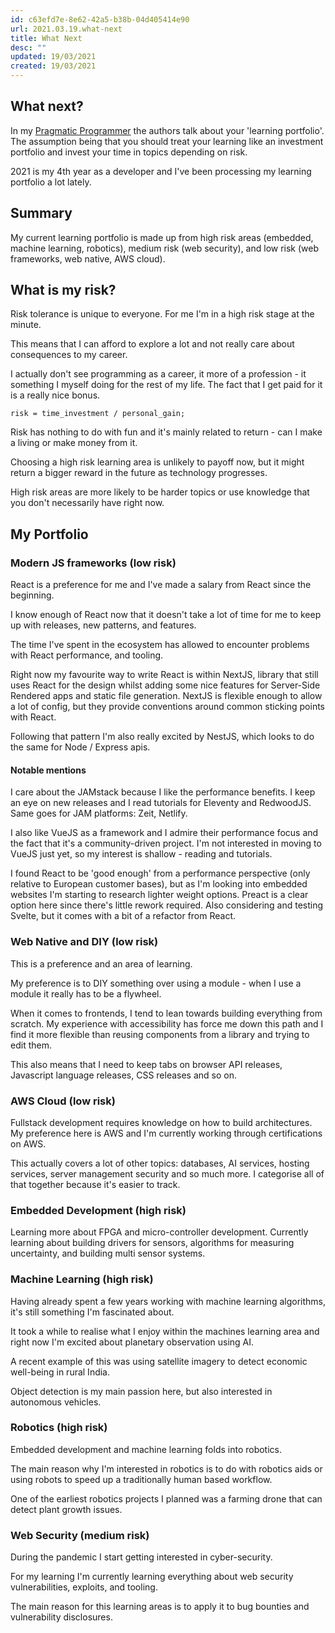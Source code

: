 ```yaml
---
id: c63efd7e-8e62-42a5-b38b-04d405414e90
url: 2021.03.19.what-next
title: What Next
desc: ""
updated: 19/03/2021
created: 19/03/2021
---
```


## What next?

In my [Pragmatic Programmer](https://www.amazon.co.uk/Pragmatic-Programmer-Andrew-Hunt/dp/020161622X) the authors talk about your 'learning portfolio'. The assumption being that you should treat your learning like an investment portfolio and invest your time in topics depending on risk.

2021 is my 4th year as a developer and I've been processing my learning portfolio a lot lately.

## Summary

My current learning portfolio is made up from high risk areas (embedded, machine learning, robotics), medium risk (web security), and low risk (web frameworks, web native, AWS cloud).

## What is my risk?

Risk tolerance is unique to everyone. For me I'm in a high risk stage at the minute.

This means that I can afford to explore a lot and not really care about consequences to my career.

I actually don't see programming as a career, it more of a profession - it something I myself doing for the rest of my life. The fact that I get paid for it is a really nice bonus.

```shell
risk = time_investment / personal_gain;
```

Risk has nothing to do with fun and it's mainly related to return - can I make a living or make money from it.

Choosing a high risk learning area is unlikely to payoff now, but it might return a bigger reward in the future as technology progresses.

High risk areas are more likely to be harder topics or use knowledge that you don't necessarily have right now.

## My Portfolio

### Modern JS frameworks (low risk)

React is a preference for me and I've made a salary from React since the beginning.

I know enough of React now that it doesn't take a lot of time for me to keep up with releases, new patterns, and features.

The time I've spent in the ecosystem has allowed to encounter problems with React performance, and tooling.

Right now my favourite way to write React is within NextJS, library that still uses React for the design whilst adding some nice features for Server-Side Rendered apps and static file generation. NextJS is flexible enough to allow a lot of config, but they provide conventions around common sticking points with React.

Following that pattern I'm also really excited by NestJS, which looks to do the same for Node / Express apis.

#### Notable mentions

I care about the JAMstack because I like the performance benefits. I keep an eye on new releases and I read tutorials for Eleventy and RedwoodJS. Same goes for JAM platforms: Zeit, Netlify.

I also like VueJS as a framework and I admire their performance focus and the fact that it's a community-driven project. I'm not interested in moving to VueJS just yet, so my interest is shallow - reading and tutorials.

I found React to be 'good enough' from a performance perspective (only relative to European customer bases), but as I'm looking into embedded websites I'm starting to research lighter weight options. Preact is a clear option here since there's little rework required. Also considering and testing Svelte, but it comes with a bit of a refactor from React.

### Web Native and DIY (low risk)

This is a preference and an area of learning.

My preference is to DIY something over using a module - when I use a module it really has to be a flywheel.

When it comes to frontends, I tend to lean towards building everything from scratch. My experience with accessibility has force me down this path and I find it more flexible than reusing components from a library and trying to edit them.

This also means that I need to keep tabs on browser API releases, Javascript language releases, CSS releases and so on.

### AWS Cloud (low risk)

Fullstack development requires knowledge on how to build architectures. My preference here is AWS and I'm currently working through certifications on AWS.

This actually covers a lot of other topics: databases, AI services, hosting services, server management security and so much more. I categorise all of that together because it's easier to track.

### Embedded Development (high risk)

Learning more about FPGA and micro-controller development. Currently learning about building drivers for sensors, algorithms for measuring uncertainty, and building multi sensor systems.

### Machine Learning (high risk)

Having already spent a few years working with machine learning algorithms, it's still something I'm fascinated about.

It took a while to realise what I enjoy within the machines learning area and right now I'm excited about planetary observation using AI.

A recent example of this was using satellite imagery to detect economic well-being in rural India.

Object detection is my main passion here, but also interested in autonomous vehicles.

### Robotics (high risk)

Embedded development and machine learning folds into robotics.

The main reason why I'm interested in robotics is to do with robotics aids or using robots to speed up a traditionally human based workflow.

One of the earliest robotics projects I planned was a farming drone that can detect plant growth issues.

### Web Security (medium risk)

During the pandemic I start getting interested in cyber-security.

For my learning I'm currently learning everything about web security vulnerabilities, exploits, and tooling.

The main reason for this learning areas is to apply it to bug bounties and vulnerability disclosures.